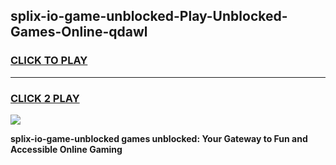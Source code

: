 
## splix-io-game-unblocked-Play-Unblocked-Games-Online-qdawl
<h3>
<a href="https://premium76.site?title=splix-io-game-unblocked&ref=25A">CLICK TO PLAY</a></h3>
<hr>

<h3>
<a href="https://premium76.site?title=splix-io-game-unblocked&ref=25A">CLICK 2 PLAY</a>
  
</h3>

<a href="https://premium76.site?title=splix-io-game-unblocked&ref=25A"><img src="https://clearcache.store/games.png"></a>


**splix-io-game-unblocked games unblocked: Your Gateway to Fun and Accessible Online Gaming**
